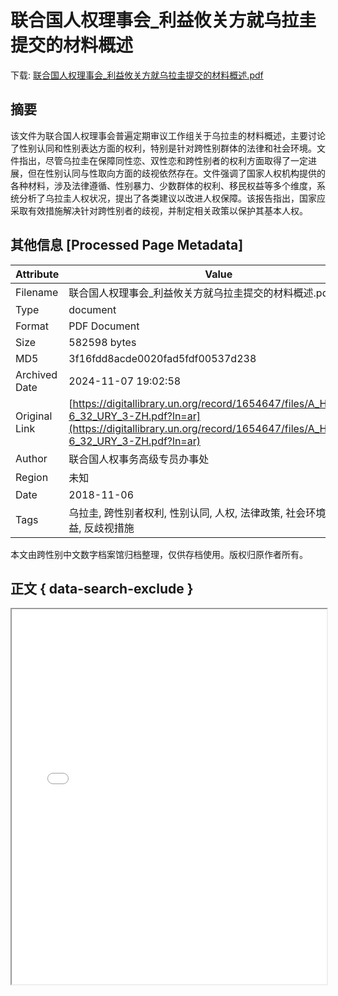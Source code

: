 # 联合国人权理事会_利益攸关方就乌拉圭提交的材料概述

<!-- tcd_download_link -->
下载: <a href="../联合国人权理事会_利益攸关方就乌拉圭提交的材料概述.pdf" download>联合国人权理事会_利益攸关方就乌拉圭提交的材料概述.pdf</a>
<!-- tcd_download_link_end -->

## 摘要

<!-- tcd_abstract -->
该文件为联合国人权理事会普遍定期审议工作组关于乌拉圭的材料概述，主要讨论了性别认同和性别表达方面的权利，特别是针对跨性别群体的法律和社会环境。文件指出，尽管乌拉圭在保障同性恋、双性恋和跨性别者的权利方面取得了一定进展，但在性别认同与性取向方面的歧视依然存在。文件强调了国家人权机构提供的各种材料，涉及法律遵循、性别暴力、少数群体的权利、移民权益等多个维度，系统分析了乌拉圭人权状况，提出了各类建议以改进人权保障。该报告指出，国家应采取有效措施解决针对跨性别者的歧视，并制定相关政策以保护其基本人权。

<!-- tcd_abstract_end -->

## 其他信息 [Processed Page Metadata]

| Attribute       | Value                                  |
|-----------------|----------------------------------------|
| Filename        | 联合国人权理事会_利益攸关方就乌拉圭提交的材料概述.pdf                             |
| Type            | document                                 |
| Format          | PDF Document                               |
| Size            | 582598 bytes                           |
| MD5             | 3f16fdd8acde0020fad5fdf00537d238                                  |
| Archived Date   | 2024-11-07 19:02:58                             |
| Original Link   | [https://digitallibrary.un.org/record/1654647/files/A_HRC_WG-6_32_URY_3-ZH.pdf?ln=ar](https://digitallibrary.un.org/record/1654647/files/A_HRC_WG-6_32_URY_3-ZH.pdf?ln=ar)                         |
| Author          | 联合国人权事务高级专员办事处                               |
| Region          | 未知                               |
| Date            | 2018-11-06                                 |
| Tags            | 乌拉圭, 跨性别者权利, 性别认同, 人权, 法律政策, 社会环境, 移民权益, 反歧视措施                                 |

本文由跨性别中文数字档案馆归档整理，仅供存档使用。版权归原作者所有。


## 正文 { data-search-exclude }

<!-- tcd_main_text -->
<iframe src="../联合国人权理事会_利益攸关方就乌拉圭提交的材料概述.pdf" width="100%" height="600px">
    <p>无法显示PDF，请下载查看。</p>
</iframe>
<!-- tcd_main_text_end -->

